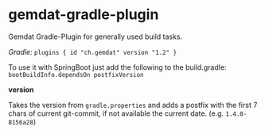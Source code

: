 # gemdat-gradle-plugin
 Gemdat Gradle-Plugin for generally used build tasks.
 
 *Gradle:* `plugins { id "ch.gemdat" version "1.2" }`
 
 To use it with SpringBoot just add the following to the build.gradle:
 `bootBuildInfo.dependsOn postfixVersion` 
 
**version**

Takes the version from `gradle.properties` and adds a postfix with the first 7 chars of current git-commit, if not available the current date. (e.g. `1.4.0-8156a28`)
